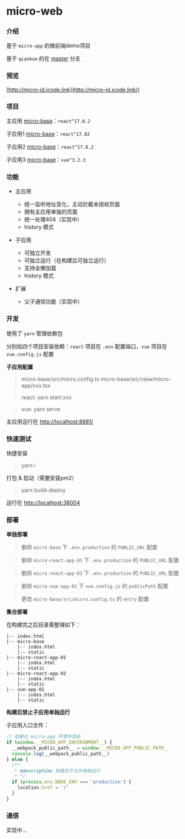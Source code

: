 
# **micro-web**

### 介绍

基于 `micro-app` 的微前端demo项目

基于 `qiankun` 的在 [master](https://github.com/8696/micro-web-demo) 分支


### 预览

[http://micro-jd.icode.link](http://micro-jd.icode.link/)

### 项目

主应用 [micro-base](./micro-base)：`react^17.0.2`

子应用1 [micro-base](./micro-react-app-01)：`react^17.02`

子应用2 [micro-base](./micro-react-app-02)：`react^17.0.2`

子应用3 [micro-base](./micro-vue-app-01)：`vue^3.2.3`


### 功能

- 主应用
    + 统一监听地址变化，主动拦截未授权页面
    + 拥有主应用单独的页面
    + 统一处理404（实现中）
    + history 模式

- 子应用
  - 可独立开发
  - 可独立运行（在构建后可独立运行）
  - 支持全懒加载
  + history 模式
  
- 扩展
  - 父子通信功能（实现中）

### 开发

使用了 `yarn` 管理依赖包

分别给四个项目安装依赖：`react` 项目在 `.env` 配置端口，`vue` 项目在 `vue.config.js` 配置

**子应用配置**

> micro-base/src/micro.config.ts
> micro-base/src/view/micro-app/xxx.tsx

> react: yarn start:xxx

> vue: yarn serve

主应用运行在 [http://localhost:8881/](http://localhost:8881/)


### 快速测试

快捷安装
> yarn i

打包 & 启动（需要安装pm2）
> yarn build-deploy

运行在 [http://localhost:38004](http://localhost:38004/)

### 部署

**单独部署**

> 删除 `micro-base` 下 `.env.production` 的 `PUBLIC_URL` 配置

> 删除 `micro-react-app-01` 下 `.env.production` 的 `PUBLIC_URL` 配置

> 删除 `micro-react-app-02` 下 `.env.production` 的 `PUBLIC_URL` 配置

> 删除 `micro-vue-app-01` 下 `vue.config.js` 的 `publicPath` 配置

> 更改 `micro-base/src/micro.config.ts` 的 `entry` 配置

**集合部署**

在构建完之后目录需整理如下：

```
|-- index.html 
|-- micro-base
    |-- index.html
    |-- static
|-- micro-react-app-01
    |-- index.html
    |-- static
|-- micro-react-app-02
    |-- index.html
    |-- static
|-- vue-app-01
    |-- index.html
    |-- static
```


**构建后禁止子应用单独运行**

子应用入口文件：

```javascript
// 如果在 micro-app 环境中渲染
if (window.__MICRO_APP_ENVIRONMENT__) {
  __webpack_public_path__ = window.__MICRO_APP_PUBLIC_PATH__
  console.log(__webpack_public_path__)
} else {
  /**
   * @description 构建后不允许单独运行
   * */
  if (process.env.NODE_ENV === 'production') {
    location.href = '/'
  }
}
```

### 通信

实现中...
